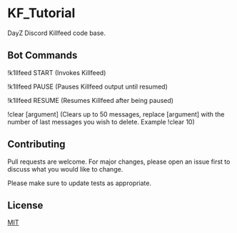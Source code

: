 # KF_Tutorial
DayZ Discord Killfeed code base.

## Bot Commands
!k1llfeed START (Invokes Killfeed)

!k1llfeed PAUSE (Pauses Killfeed output until resumed)

!k1llfeed RESUME (Resumes Killfeed after being paused)

!clear [argument] (Clears up to 50 messages, replace [argument] with the number of last messages you wish to delete. Example  !clear 10)


## Contributing
Pull requests are welcome. For major changes, please open an issue first to discuss what you would like to change.

Please make sure to update tests as appropriate.

## License
[MIT](https://choosealicense.com/licenses/mit/)
